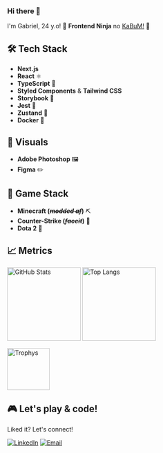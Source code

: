 ### Hi there 👋

  I'm Gabriel, 24 y.o! 🥷 **Frontend Ninja** no [KaBuM!](https://kabum.com.br) 🥋

## 🛠️ Tech Stack

- **Next.js** 
- **React** ⚛️
- **TypeScript** 🔷
- **Styled Components** & **Tailwind CSS**
- **Storybook** 📖
- **Jest** 🧪
- **Zustand** 🐻
- **Docker** 🐳

## 🎨 Visuals

- **Adobe Photoshop** 🖼️
- **Figma** ✏️

## 👾 Game Stack

- **Minecraft (_~~modded af~~_)** ⛏️
- **Counter-Strike (_~~faceit~~_)** 🔫
- **Dota 2** 👺

## 📈 Metrics

<p>
  <img height="170px" src="https://github-readme-stats.vercel.app/api?username=ferreira710&show_icons=true&theme=tokyonight&hide=issues&count_private=true&include_all_commits=true" alt="GitHub Stats" /> 
  <img height="170px" src="https://github-readme-stats.vercel.app/api/top-langs/?username=ferreira710&theme=tokyonight&include_all_commits=true&layout=compact&count_private=true&include_all_commits=true" alt="Top Langs" />
</p>
<p>
  <img height="97.5px" src="https://github-profile-trophy.vercel.app/?username=ferreira710&theme=tokyonight&layout=compact" alt="Trophys">
</p>

## 🎮 Let's play & code!

Liked it? Let's connect!

[![LinkedIn](https://img.shields.io/badge/-LinkedIn-blue?style=flat&logo=Linkedin&logoColor=white)](https://www.linkedin.com/in/yferreirinha)
[![Email](https://img.shields.io/badge/-Email-red?style=flat&logo=Gmail&logoColor=white)](mailto:gabriel@ferreira710.dev)
